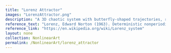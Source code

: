 ```yaml
---
title: "Lorenz Attractor"
images: "LorenzAttractor.png"
description: "A 3D chaotic system with butterfly-shaped trajectories, representing the sensitive dependence on initial conditions."
reference_text: "Lorenz, Edward Norton (1963). Deterministic nonperiodic flow. Journal of the Atmospheric Sciences. 20 (2): 130–141"
reference_link: "https://en.wikipedia.org/wiki/Lorenz_system"
layout: none
collection: NonlinearArt
permalink: /NonlinearArt/lorenz_attractor
---
```

